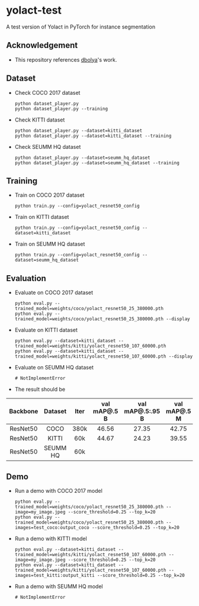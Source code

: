 # yolact-test

A test version of Yolact in PyTorch for instance segmentation

## Acknowledgement
 - This repository references [dbolya](https://github.com/dbolya/yolact)'s work.

## Dataset
 - Check COCO 2017 dataset
   ```
   python dataset_player.py
   python dataset_player.py --training
   ```
 - Check KITTI dataset
   ```
   python dataset_player.py --dataset=kitti_dataset
   python dataset_player.py --dataset=kitti_dataset --training
   ```
 - Check SEUMM HQ dataset
   ```
   python dataset_player.py --dataset=seumm_hq_dataset
   python dataset_player.py --dataset=seumm_hq_dataset --training
   ```

## Training
 - Train on COCO 2017 dataset
   ```
   python train.py --config=yolact_resnet50_config
   ```
 - Train on KITTI dataset
   ```
   python train.py --config=yolact_resnet50_config --dataset=kitti_dataset
   ```
 - Train on SEUMM HQ dataset
   ```
   python train.py --config=yolact_resnet50_config --dataset=seumm_hq_dataset
   ```

## Evaluation
 - Evaluate on COCO 2017 dataset
   ```
   python eval.py --trained_model=weights/coco/yolact_resnet50_25_380000.pth
   python eval.py --trained_model=weights/coco/yolact_resnet50_25_380000.pth --display
   ```
 - Evaluate on KITTI dataset
   ```
   python eval.py --dataset=kitti_dataset --trained_model=weights/kitti/yolact_resnet50_107_60000.pth
   python eval.py --dataset=kitti_dataset --trained_model=weights/kitti/yolact_resnet50_107_60000.pth --display
   ```
 - Evaluate on SEUMM HQ dataset
   ```
   # NotImplementError
   ```
 - The result should be

| Backbone | Dataset  | Iter | val mAP@.5 B | val mAP@.5:.95 B | val mAP@.5 M | val mAP@.5:.95 M |
|:--------:|:--------:|:----:|:------------:|:----------------:|:------------:|:----------------:|
| ResNet50 | COCO     | 380k | 46.56        | 27.35            | 42.75        | 25.78            |
| ResNet50 | KITTI    | 60k  | 44.67        | 24.23            | 39.55        | 22.34            |
| ResNet50 | SEUMM HQ | 60k  |              |                  |              |                  |

## Demo
 - Run a demo with COCO 2017 model
   ```
   python eval.py --trained_model=weights/coco/yolact_resnet50_25_380000.pth --image=my_image.jpeg --score_threshold=0.25 --top_k=20
   python eval.py --trained_model=weights/coco/yolact_resnet50_25_380000.pth --images=test_coco:output_coco --score_threshold=0.25 --top_k=20
   ```
 - Run a demo with KITTI model
   ```
   python eval.py --dataset=kitti_dataset --trained_model=weights/kitti/yolact_resnet50_107_60000.pth --image=my_image.jpeg --score_threshold=0.25 --top_k=20
   python eval.py --dataset=kitti_dataset --trained_model=weights/kitti/yolact_resnet50_107_60000.pth --images=test_kitti:output_kitti --score_threshold=0.25 --top_k=20
   ```
 - Run a demo with SEUMM HQ model
   ```
   # NotImplementError
   ```
   

